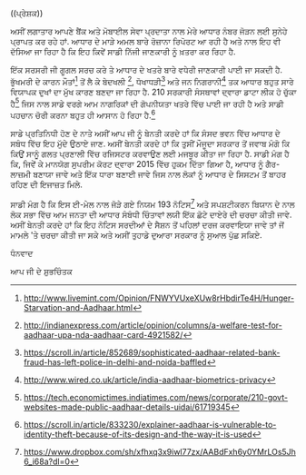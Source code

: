 ((ਪ੍ਰੇਸ਼ਕ))

ਅਸੀਂ ਲਗਾਤਾਰ ਆਪਣੇ ਬੈਂਕ ਅਤੇ ਮੋਬਾਈਲ ਸੇਵਾ ਪ੍ਰਦਾਤਾ ਨਾਲ ਮੇਰੇ ਆਧਾਰ ਨੰਬਰ ਜੋੜਨ ਲਈ ਸੁਨੇਹੇ ਪ੍ਰਾਪਤ ਕਰ ਰਹੇ ਹਾਂ. ਆਧਾਰ ਦੇ ਮਾੜੇ ਅਮਲ ਬਾਰੇ ਰੋਜ਼ਾਨਾ ਰਿਪੋਰਟ ਆ ਰਹੀ ਹੈ ਅਤੇ ਨਾਲ ਇਹ ਵੀ ਦੱਸਿਆ ਜਾ ਰਿਹਾ ਹੈ ਕਿ ਇਹ ਕਿਵੇਂ ਸਾਡੀ ਨਿੱਜੀ ਜਾਣਕਾਰੀ ਨੂੰ ਖ਼ਤਰਾ ਕਰ ਰਿਹਾ ਹੈ.

ਇੱਕ ਸਰਸਰੀ ਜੀ ਗੂਗਲ ਸਰਚ ਕਰੇ ਤੇ ਆਧਾਰ ਦੇ ਖਤਰੇ ਬਾਰੇ ਵਧੇਰੀ ਜਾਣਕਾਰੀ ਪਾਈ ਜਾ ਸਕਦੀ ਹੈ. ਭੁੱਖਮਰੀ ਦੇ ਕਾਰਨ ਮੌਤਾਂ[^1] ਤੋਂ ਲੈ ਕੇ ਬੇਦਖਲੀ [^2], ਧੋਖਾਧੜੀ[^3] ਅਤੇ ਜਨ ਨਿਗਰਾਨੀ[^4] ਤਕ ਆਧਾਰ ਬਹੁਤ ਸਾਰੇ ਵਿਯਾਪਕ ਦੁਖਾਂ ਦਾ ਮੁੱਖ ਕਾਰਣ ਬਣਦਾ ਜਾ ਰਿਹਾ ਹੈ. 210 ਸਰਕਾਰੀ ਸੰਸਥਾਵਾਂ ਦ੍ਵਾਰਾ ਡਾਟਾ ਲੀਕ ਹੋ ਚੁੱਕਾ ਹੈ[^5] ਜਿਸ ਨਾਲ ਸਾਡੇ ਵਰਗੇ ਆਮ ਨਾਗਰਿਕਾਂ ਦੀ ਗੋਪਨੀਯਤਾ ਖਤਰੇ ਵਿੱਚ ਪਾਈ ਜਾ ਰਹੀ ਹੈ ਅਤੇ ਸਾਡੀ ਪਹਚਾਨ ਚੋਰੀ ਕਰਨਾ ਬਹੁਤ ਹੀ ਆਸਾਨ ਹੋ ਰਿਹਾ ਹੈ.[^6]

ਸਾਡੇ ਪ੍ਰਤਿਨਿਧੀ ਹੋਣ ਦੇ ਨਾਤੇ ਅਸੀਂ ਆਪ ਜੀ ਨੂੰ ਬੇਨਤੀ ਕਰਦੇ ਹਾਂ ਕਿ ਸੰਸਦ ਭਵਨ ਵਿੱਚ ਆਧਾਰ ਦੇ ਸਬੰਧ ਵਿੱਚ ਇਹ ਮੁੱਦੇ ਉਠਾਏ ਜਾਣ. ਅਸੀਂ ਬੇਨਤੀ ਕਰਦੇ ਹਾਂ ਕਿ ਤੁਸੀਂ ਮੌਜੂਦਾ ਸਰਕਾਰ ਤੋਂ ਜਵਾਬ ਮੰਗੋ ਕਿ ਕਿਉਂ ਸਾਨੂੰ ਗਲਤ ਪ੍ਰਣਾਲੀ ਵਿੱਚ ਰਜਿਸਟਰ ਕਰਵਾਉਣ ਲਈ ਮਜਬੂਰ ਕੀਤਾ ਜਾ ਰਿਹਾ ਹੈ. ਸਾਡੀ ਮੰਗ ਹੈ ਕਿ, ਜਿਵੇਂ ਕੇ ਮਾਨਯੋਗ ਸੁਪਰੀਮ ਕੋਰਟ ਦ੍ਵਾਰਾ 2015 ਵਿੱਚ ਹੁਕਮ ਦਿੱਤਾ ਗਿਆ ਹੈ, ਆਧਾਰ ਨੂੰ ਗੈਰ-ਲਾਜ਼ਮੀ ਬਣਾਯਾ ਜਾਵੇ ਅਤੇ ਇੱਕ ਧਾਰਾ ਬਣਾਈ ਜਾਵੇ ਜਿਸ ਨਾਲ ਲੋਕਾਂ ਨੂੰ ਆਧਾਰ ਦੇ ਸਿਸਟਮ ਤੋਂ ਬਾਹਰ ਰਹਿਣ ਦੀ ਇਜਾਜ਼ਤ ਮਿਲੇ.

ਸਾਡੀ ਮੰਗ ਹੈ ਕਿ ਇਸ ਈ-ਮੇਲ ਨਾਲ ਜੋੜੇ ਗਏ ਨਿਯਮ 193 ਨੋਟਿਸ[^7] ਅਤੇ ਸਪਸ਼ਟੀਕਰਨ ਬਿਯਾਨ ਦੇ ਨਾਲ ਲੋਕ ਸਭਾ ਵਿੱਚ ਆਮ ਜਨਤਾ ਦੀ ਆਧਾਰ ਸੰਬੰਧੀ ਚਿੰਤਾਵਾਂ ਲਯੀ ਇੱਕ ਛੋਟੇ ਦਾਏਰੇ ਦੀ ਚਰਚਾ ਕੀਤੀ ਜਾਵੇ. ਅਸੀਂ ਬੇਨਤੀ ਕਰਦੇ ਹਾਂ ਕਿ ਇਹ ਨੋਟਿਸ ਸਰਦੀਆਂ ਦੇ ਸੈਸ਼ਨ ਤੋਂ ਪਹਿਲਾਂ ਦਰਜ ਕਰਵਾਇਯਾ ਜਾਵੇ ਤਾਂ ਜੋਂ ਮਾਮਲੇ 'ਤੇ ਚਰਚਾ ਕੀਤੀ ਜਾ ਸਕੇ ਅਤੇ ਅਸੀਂ ਤੁਹਾਡੇ ਦੁਆਰਾ ਸਰਕਾਰ ਨੂੰ ਸੁਆਲ ਪੁੱਛ ਸਕਿਏ.

ਧੰਨਵਾਦ

ਆਪ ਜੀ ਦੇ ਸ਼ੁਭਚਿੰਤਕ

[^1]: http://www.livemint.com/Opinion/FNWYVUxeXUw8rHbdirTe4H/Hunger-Starvation-and-Aadhaar.html
[^2]: http://indianexpress.com/article/opinion/columns/a-welfare-test-for-aadhaar-upa-nda-aadhaar-card-4921582/
[^3]: https://scroll.in/article/852689/sophisticated-aadhaar-related-bank-fraud-has-left-police-in-delhi-and-noida-baffled
[^4]: http://www.wired.co.uk/article/india-aadhaar-biometrics-privacy
[^5]: https://tech.economictimes.indiatimes.com/news/corporate/210-govt-websites-made-public-aadhaar-details-uidai/61719345
[^6]: https://scroll.in/article/833230/explainer-aadhaar-is-vulnerable-to-identity-theft-because-of-its-design-and-the-way-it-is-used
[^7]: https://www.dropbox.com/sh/xfhxq3x9iwl77zx/AABdFxh6y0YMrLOs5Jh6_i68a?dl=0
